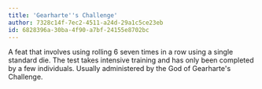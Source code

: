 ```yaml
---
title: 'Gearharte''s Challenge'
author: 7328c14f-7ec2-4511-a24d-29a1c5ce23eb
id: 6828396a-30ba-4f90-a7bf-24155e8702bc
---
```

A feat that involves using rolling 6 seven times in a row using a single standard die. The test takes intensive training and has only been completed by a few individuals. Usually administered by the God of Gearharte's Challenge.